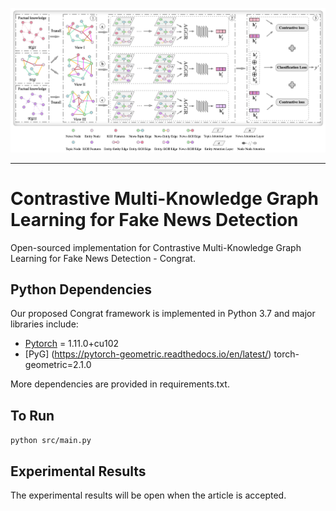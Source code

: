 <p>
  <img src="figs/Framework_Congrat.jpg" width="1000">
  <br />
</p>

<hr>

<h1> Contrastive Multi-Knowledge Graph Learning for Fake News Detection </h1>

Open-sourced implementation for Contrastive Multi-Knowledge Graph Learning for Fake News Detection - Congrat.

<h2> Python Dependencies </h2>

Our proposed Congrat framework is implemented in Python 3.7 and major libraries include: 

* [Pytorch](https://pytorch.org/) = 1.11.0+cu102
* [PyG] (https://pytorch-geometric.readthedocs.io/en/latest/) torch-geometric=2.1.0

More dependencies are provided in requirements.txt.

<h2> To Run </h2>

`python src/main.py`

<h2> Experimental Results </h2>

The experimental results will be open when the article is accepted.
